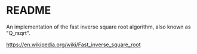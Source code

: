 # README
An implementation of the fast inverse square root algorithm, also known as "Q_rsqrt".

https://en.wikipedia.org/wiki/Fast_inverse_square_root
